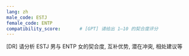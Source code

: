 ```yaml
---
lang: zh
male_code: ESTJ
female_code: ENTP
compatibility_score:       # [GPT] 请给出 1–10 的契合度评分
---
```


[DR] 请分析 ESTJ 男与 ENTP 女的契合度, 互补优势, 潜在冲突, 相处建议等


